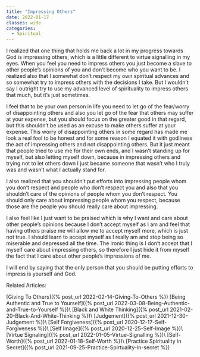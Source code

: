 ```yaml
---
title: "Impressing Others"
date: 2022-01-17
classes: wide
categories:
  - Spiritual 
---
```


I realized that one thing that holds me back a lot in my progress towards God is impressing others, which is a little different to virtue signalling in my eyes. When you feel you need to impress others you just become a slave to other people’s opinions of you and don’t become who you want to be. I realized also that I somewhat don’t respect my own spiritual advances and so somewhat try to impress others with the decisions I take. But I wouldn’t say I outright try to use my advanced level of spirituality to impress others that much, but it’s just sometimes.

I feel that to be your own person in life you need to let go of the fear/worry of disappointing others and also you let go of the fear that others may suffer at your expense, but you should focus on the greater good in that regard, but this shouldn’t be used as an excuse to make others suffer at your expense. This worry of disappointing others in some regard has made me look a real fool to be honest and for some reason I equated it with godliness the act of impressing others and not disappointing others. But it just meant that people tried to use me for their own ends, and I wasn’t standing up for myself, but also letting myself down, because in impressing others and trying not to let others down I just became someone that wasn’t who I truly was and wasn’t what I actually stand for.

I also realized that you shouldn’t put efforts into impressing people whom you don’t respect and people who don’t respect you and also that you shouldn’t care of the opinions of people whom you don’t respect. You should only care about impressing people whom you respect, because those are the people you should really care about impressing. 

I also feel like I just want to be praised which is why I want and care about other people’s opinions because I don’t accept myself as I am and feel that having others praise me will allow me to accept myself more, which is just not true. I should learn to accept myself as I really am and stop being so miserable and depressed all the time. The ironic thing is I don’t accept that I myself care about impressing others, so therefore I just hide it from myself the fact that I care about other people’s impressions of me.

I will end by saying that the only person that you should be putting efforts to impress is yourself and God.

Related Articles:

[Giving To Others]({% post_url 2022-02-14-Giving-To-Others %})
[Being Authentic and True to Yourself]({% post_url 2022-03-08-Being-Authentic-and-True-to-Yourself %})\\
[Black and White Thinking]({% post_url 2021-02-20-Black-And-White-Thinking %})\\
[Judgement]({% post_url 2021-12-30-Judgement %})\\
[Self Forgiveness]({% post_url 2020-12-17-Self-Forgiveness %})\\
[Self Image]({% post_url 2020-12-25-Self-Image %})\\
[Virtue Signaling]({% post_url 2022-01-05-Virtue-Signalling %})\\
[Self-Worth]({% post_url 2022-01-18-Self-Worth %})\\
[Practice Spirituality in Secret]({% post_url 2021-09-25-Practice-Spirtuality-in-secret %})
